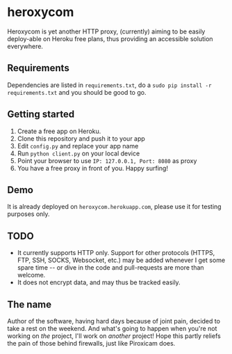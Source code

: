 heroxycom
=========
Heroxycom is yet another HTTP proxy, (currently) aiming to be easily deploy-able on Heroku free plans, thus providing an accessible solution everywhere.

Requirements
------------
Dependencies are listed in `requirements.txt`, do a `sudo pip install -r requirements.txt` and you should be good to go.

Getting started
---------------
1. Create a free app on Heroku.
2. Clone this repository and push it to your app
3. Edit `config.py` and replace your app name
4. Run `python client.py` on your local device
5. Point your browser to use `IP: 127.0.0.1, Port: 8080` as proxy
6. You have a free proxy in front of you. Happy surfing!

Demo
----
It is already deployed on `heroxycom.herokuapp.com`, please use it for testing purposes only.

TODO
----
* It currently supports HTTP only. Support for other protocols (HTTPS, FTP, SSH, SOCKS, Websocket, etc.) may be added whenever I get some spare time -- or dive in the code and pull-requests are more than welcome.
* It does not encrypt data, and may thus be tracked easily.

The name
--------
Author of the software, having hard days because of joint pain, decided to take a rest on the weekend. And what's going to happen when you're not working on *the* project, I'll work on *another* project! Hope this partly reliefs the pain of those behind firewalls, just like Piroxicam does.
